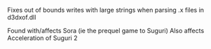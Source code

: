 Fixes out of bounds writes with large strings when parsing .x files in d3dxof.dll

Found with/affects Sora (ie the prequel game to Suguri)
Also affects Acceleration of Suguri 2
